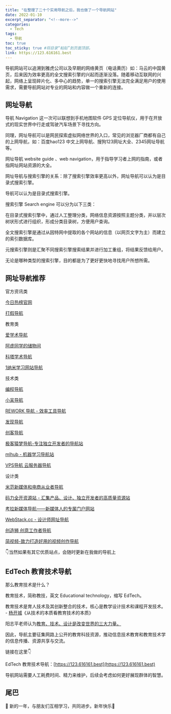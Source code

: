 ```yaml
---
title: "在整理了二十个实用导航之后，我也做了一个导航网站"
date: 2022-01-10
excerpt_separator: "<!--more-->"
categories:
  - Tech
tags:
  - 导航
toc: true
toc_sticky: true #将目录“粘贴”到页面顶部。
link: https://123.616161.best
---
```


导航网站可以追溯到雅虎公司以及早期的网络黄页（电话黄历）如：马云的中国黄页，后来因为效率更高的全文搜索引擎的兴起而逐渐没落。随着移动互联网的兴起，网络上呈现碎片化、多中心的趋势，单一的搜索引擎无法完全满足用户的使用需求，需要导航网站对专业的网站和内容做一个重新的连接。

<!--more-->

## 网址导航

导航 Navigation 这一次可以联想到手机地图软件 GPS 定位导航仪，用于在开放式的现实世界中行走或驾驶汽车场景下寻找方向。

同理，网址导航可以是网民探索虚拟网络世界的入口，常见的浏览器厂商都有自己的上网导航，如：百度hao123 中文上网导航、搜狗123网址大全、2345网址导航等。

网址导航 website guide 、web navigation，用于指导学习者上网的指南，或者指网址网站资源的大全。

网址导航与搜索引擎的关系：除了搜索引擎效率更高以外，网址导航可以认为是目录式搜索引擎。

导航可以认为是目录式搜索引擎。

搜索引擎 Search engine 可以分为以下三类：

在目录式搜索引擎中，通过人工整理分类，网络信息资源按照主题分类，并以层次树状形式进行组织，形成分类目录树，方便用户查询。

全文搜索引擎是通过从因特网中提取的各个网站的信息（以网页文字为主）而建立的索引数据库。

元搜索引擎则是汇聚不同搜索引擎搜索结果并进行加工重组，将结果反馈给用户。

无论是哪种类型的搜索引擎，目的都是为了更好更快地寻找用户所想所需。

## 网址导航推荐

官方资讯类

[今日热榜官网](https://tophub.today/)

[打假导航](http://www.dajiadaohang.com/)

教育类

[爱学术导航](https://www.ixsdh.com/)

[阿虚同学的储物间](https://axutongxue.com/)

[科塔学术导航](https://site.sciping.com/)

[1纳米学习网站导航](http://www.1nami.com/)

技术类

[编程导航](https://www.code-nav.cn/)

[小呆导航](https://webjike.com/)

[REWORK 导航 - 效率工具导航](https://rework.tools/)

[发现导航 ](https://www.nav3.cn/#/side)

[创客导航](https://mc.dfrobot.com.cn/links/)

[极客猿梦导航-专注独立开发者的导航站](https://nav.geekape.net/)

[mlhub - 机器学习导航站](https://www.mlhub123.com/)

[VPS导航 云服务器导航](https://www.vpsd.cn/)

设计类

[米范新媒体和电商从业者导航](https://www.mifar.net/)

[码力全开资源站 - 汇集产品、设计、独立开发者的高质量资源站](https://design.maliquankai.com/)

[考拉新媒体导航——新媒体人的专属门户网站](https://www.kaolamedia.com/)

[WebStack.cc - 设计师网址导航](https://webstack.cc/cn/index.html)

[创造狮 创意工作者导航](http://chuangzaoshi.com/)

[简视频-致力打造好用的视频创作导航](https://www.aewz.com/)

👇当然如果有其它优质站点，会随时更新在我做的导航上

## EdTech 教育技术导航

那么教育技术是什么？

教育技术，简称教技，英文 Educational technology，缩写 EdTech。

教育技术是育人技术及其创新整合的技术，核心是教学设计技术和课程开发技术。 - [杨开城](https://baike.baidu.com/item/杨开城)《从技术的本质看教育技术的本质》

阳志平老师认为[教育、技术、设计是改变世界的三大力量。](https://mp.weixin.qq.com/s/5nSUrGSXhdBcr1b2HYQsLA#:~:text=5.-,%E6%94%B9%E5%8F%98%E4%B8%96%E7%95%8C%E7%9A%84%E4%B8%89%E5%A4%A7%E5%8A%9B%E9%87%8F,-%E6%88%91%E4%BB%AC%E7%9A%84%E5%98%B4%E5%94%87)

因此，导航主要征集网路上公开的教育科技资源，推动信息技术教育和教育技术学的信息传播、资源共享与交流。

链接在这里👇

EdTech 教育技术导航：[https://123.616161.best](https://123.616161.best)

导航网站需要人工耗费时间、精力来维护，后续会考虑如何更好展现群体的智慧。

## 尾巴

👋 新的一年，与朋友们互相学习，共同进步。新年快乐🎉